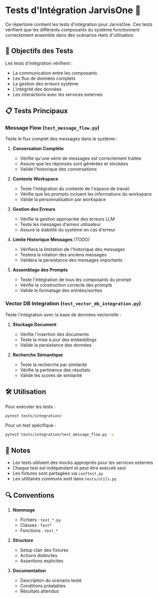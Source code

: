 # Tests d'Intégration JarvisOne 🧪

Ce répertoire contient les tests d'intégration pour JarvisOne. Ces tests vérifient que les différents composants du système fonctionnent correctement ensemble dans des scénarios réels d'utilisation.

## 🎯 Objectifs des Tests

Les tests d'intégration vérifient :
- La communication entre les composants
- Les flux de données complets
- La gestion des erreurs système
- L'intégrité des données
- Les interactions avec les services externes

## 📋 Tests Principaux

### Message Flow (`test_message_flow.py`)

Teste le flux complet des messages dans le système :

1. **Conversation Complète** 
   - Vérifie qu'une série de messages est correctement traitée
   - Assure que les réponses sont générées et stockées
   - Valide l'historique des conversations

2. **Contexte Workspace**
   - Teste l'intégration du contexte de l'espace de travail
   - Vérifie que les prompts incluent les informations du workspace
   - Valide la personnalisation par workspace

3. **Gestion des Erreurs**
   - Vérifie la gestion appropriée des erreurs LLM
   - Teste les messages d'erreur utilisateur
   - Assure la stabilité du système en cas d'erreur

4. **Limite Historique Messages** (TODO)
   - Vérifiera la limitation de l'historique des messages
   - Testera la rotation des anciens messages
   - Validera la persistance des messages importants

5. **Assemblage des Prompts**
   - Teste l'intégration de tous les composants du prompt
   - Vérifie la construction correcte des prompts
   - Valide le formatage des entrées/sorties

### Vector DB Integration (`test_vector_db_integration.py`)

Teste l'intégration avec la base de données vectorielle :

1. **Stockage Document**
   - Vérifie l'insertion des documents
   - Teste la mise à jour des embeddings
   - Valide la persistance des données

2. **Recherche Sémantique**
   - Teste la recherche par similarité
   - Vérifie la pertinence des résultats
   - Valide les scores de similarité

## 🛠️ Utilisation

Pour exécuter les tests :

```bash
pytest tests/integration/
```

Pour un test spécifique :

```bash
pytest tests/integration/test_message_flow.py -v
```

## 📝 Notes

- Les tests utilisent des mocks appropriés pour les services externes
- Chaque test est indépendant et peut être exécuté seul
- Les fixtures sont partagées via `conftest.py`
- Les utilitaires communs sont dans `tests/utils.py`

## 🔍 Conventions

1. **Nommage**
   - Fichiers : `test_*.py`
   - Classes : `Test*`
   - Fonctions : `test_*`

2. **Structure**
   - Setup clair des fixtures
   - Actions distinctes
   - Assertions explicites

3. **Documentation**
   - Description du scénario testé
   - Conditions préalables
   - Résultats attendus
